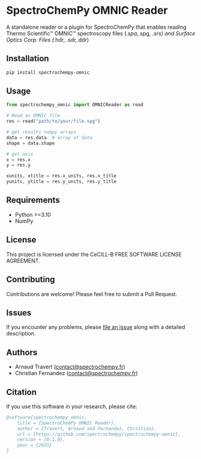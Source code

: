 # SpectroChemPy OMNIC Reader

A standalone reader or a plugin for SpectroChemPy that enables
reading Thermo Scientific™ OMNIC™ spectroscopy files (*.spa,*.spg, *.srs) and Surface Optics Corp. Files (*.hdr, *.sdr,*.ddr)

## Installation

```bash
pip install spectrochempy-omnic
```

## Usage

```python
from spectrochempy_omnic import OMNICReader as read

# Read an OMNIC file
res = read("path/to/your/file.spg")

# get results numpy arrays
data = res.data  # array of data
shape = data.shape

# get axis
x = res.x
y = res.y

xunits, xtitle = res.x_units, res.x_title
yunits, ytitle = res.y_units, res.y_title

```

## Requirements

- Python >=3.10
- NumPy

## License

This project is licensed under the CeCILL-B FREE SOFTWARE LICENSE AGREEMENT.

## Contributing

Contributions are welcome! Please feel free to submit a Pull Request.

## Issues

If you encounter any problems, please [file an issue](https://github.com/spectrochempy/spectrochempy-omnic/issues) along with a detailed description.

## Authors

- Arnaud Travert (<contact@spectrochempy.fr>)
- Christian Fernandez (<contact@spectrochempy.fr>)

## Citation

If you use this software in your research, please cite:

```bibtex
@software{spectrochempy_omnic,
    title = {SpectroChemPy OMNIC Reader},
    author = {Travert, Arnaud and Fernandez, Christian},
    url = {https://github.com/spectrochempy/spectrochempy-omnic},
    version = {0.1.0},
    year = {2025}
}
